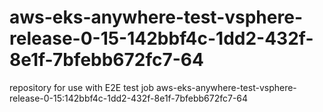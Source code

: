 # aws-eks-anywhere-test-vsphere-release-0-15-142bbf4c-1dd2-432f-8e1f-7bfebb672fc7-64
repository for use with E2E test job aws-eks-anywhere-test-vsphere-release-0-15:142bbf4c-1dd2-432f-8e1f-7bfebb672fc7-64
